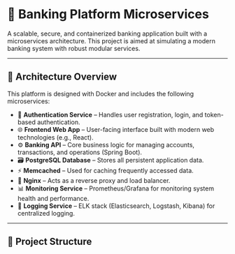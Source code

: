 # 🏦 Banking Platform Microservices

A scalable, secure, and containerized banking application built with a microservices architecture. This project is aimed at simulating a modern banking system with robust modular services.

---

## 🧱 Architecture Overview

This platform is designed with Docker and includes the following microservices:

- 🔐 **Authentication Service** – Handles user registration, login, and token-based authentication.
- 🌐 **Frontend Web App** – User-facing interface built with modern web technologies (e.g., React).
- ⚙️ **Banking API** – Core business logic for managing accounts, transactions, and operations (Spring Boot).
- 🗃️ **PostgreSQL Database** – Stores all persistent application data.
- ⚡ **Memcached** – Used for caching frequently accessed data.
- 📡 **Nginx** – Acts as a reverse proxy and load balancer.
- 📊 **Monitoring Service** – Prometheus/Grafana for monitoring system health and performance.
- 📜 **Logging Service** – ELK stack (Elasticsearch, Logstash, Kibana) for centralized logging.

---

## 📁 Project Structure

